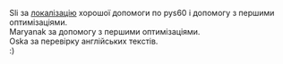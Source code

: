 Sli за [локалізацію](http://slovnyk.net/?swrd=%EB%EE%EA%E0%EB%B3%E7%E0%F6%B3%FF) хорошої допомоги по pys60 і допомогу з першими оптимізаціями.<br>
Maryanak за допомогу з першими оптимізаціями.<br>
Oska за перевірку англійських текстів.<br>
:)